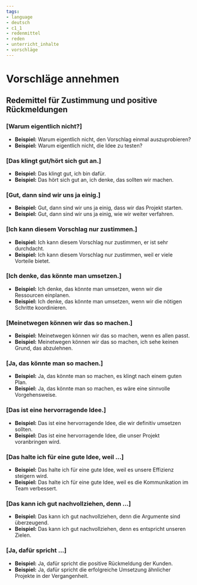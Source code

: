 ```yaml
---
tags:
- language
- deutsch
- c1_1
- redenmittel
- reden
- unterricht_inhalte
- vorschläge
---
```


# Vorschläge annehmen

## Redemittel für Zustimmung und positive Rückmeldungen

### [Warum eigentlich nicht?]

- __Beispiel:__ Warum eigentlich nicht, den Vorschlag einmal auszuprobieren?
- __Beispiel:__ Warum eigentlich nicht, die Idee zu testen?

### [Das klingt gut/hört sich gut an.]

- __Beispiel:__ Das klingt gut, ich bin dafür.
- __Beispiel:__ Das hört sich gut an, ich denke, das sollten wir machen.

### [Gut, dann sind wir uns ja einig.]

- __Beispiel:__ Gut, dann sind wir uns ja einig, dass wir das Projekt starten.
- __Beispiel:__ Gut, dann sind wir uns ja einig, wie wir weiter verfahren.

### [Ich kann diesem Vorschlag nur zustimmen.]

- __Beispiel:__ Ich kann diesem Vorschlag nur zustimmen, er ist sehr durchdacht.
- __Beispiel:__ Ich kann diesem Vorschlag nur zustimmen, weil er viele Vorteile bietet.

### [Ich denke, das könnte man umsetzen.]

- __Beispiel:__ Ich denke, das könnte man umsetzen, wenn wir die Ressourcen einplanen.
- __Beispiel:__ Ich denke, das könnte man umsetzen, wenn wir die nötigen Schritte koordinieren.

### [Meinetwegen können wir das so machen.]

- __Beispiel:__ Meinetwegen können wir das so machen, wenn es allen passt.
- __Beispiel:__ Meinetwegen können wir das so machen, ich sehe keinen Grund, das abzulehnen.

### [Ja, das könnte man so machen.]

- __Beispiel:__ Ja, das könnte man so machen, es klingt nach einem guten Plan.
- __Beispiel:__ Ja, das könnte man so machen, es wäre eine sinnvolle Vorgehensweise.

### [Das ist eine hervorragende Idee.]

- __Beispiel:__ Das ist eine hervorragende Idee, die wir definitiv umsetzen sollten.
- __Beispiel:__ Das ist eine hervorragende Idee, die unser Projekt voranbringen wird.

### [Das halte ich für eine gute Idee, weil ...]

- __Beispiel:__ Das halte ich für eine gute Idee, weil es unsere Effizienz steigern wird.
- __Beispiel:__ Das halte ich für eine gute Idee, weil es die Kommunikation im Team verbessert.

### [Das kann ich gut nachvollziehen, denn ...]

- __Beispiel:__ Das kann ich gut nachvollziehen, denn die Argumente sind überzeugend.
- __Beispiel:__ Das kann ich gut nachvollziehen, denn es entspricht unseren Zielen.

### [Ja, dafür spricht ...]

- __Beispiel:__ Ja, dafür spricht die positive Rückmeldung der Kunden.
- __Beispiel:__ Ja, dafür spricht die erfolgreiche Umsetzung ähnlicher Projekte in der Vergangenheit.
